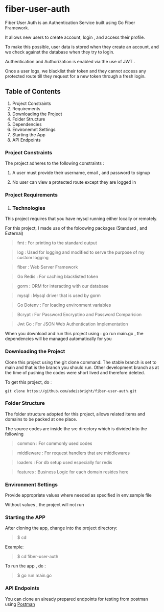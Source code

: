 # fiber-user-auth

Fiber User Auth is an Authentication Service built using Go Fiber Framework.

It allows new users to create account, login , and access their profile.

To make this possible, user data is stored when they create an account, and we check against the database when they try to login.

Authentication and Authorization is enabled via the use of JWT .

Once a user logs, we blacklist their token and they cannot access any protected route till they request for a new token through a
fresh login.

## Table of Contents

1. Project Constraints
1. Requirements
1. Downloading the Project
1. Folder Structure
1. Dependencies
1. Environemnt Settings
1. Starting the App
1. API Endpoints

### Project Constraints

The project adheres to the following constraints :

1. A user must provide their username, email , and password to signup

1. No user can view a protected route except they are logged in

### Project Requirements

1. ### Technologies

This project requires that you have mysql running either locally or remotely.

For this project, I made use of the foloowing packages (Standard , and External)

> fmt : For printing to the standard output

> log : Used for logging and modified to serve the purpose of my custom logging

> fiber : Web Server Framework

> Go Redis : For caching blacklisted token

> gorm : ORM for interacting with our database

> mysql : Mysql driver that is used by gorm

> Go Dotenv : For loading environment variables

> Bcrypt : For Password Encryptino and Password Comparision

> Jwt Go : For JSON Web Authentication Implementation

When you download and run this project using : go run main.go , the dependencies will be managed automatically for you

### Downloading the Project

Clone this project using the git clone command.
The stable branch is set to main and that is the branch you should run.
Other development branch as at the time of pushing the codes were short lived and
therefore deleted.

To get this project, do :

`git clone https://github.com/adeisbright/fiber-user-auth.git`

### Folder Structure

The folder structure adopted for this project, allows related items and domains to be packed at one place.

The source codes are inside the src directory which is divided into the following

> common : For commonly used codes

> middleware : For request handlers that are middlewares

> loaders : For db setup used especially for redis

> features : Business Logic for each domain resides here

### Environment Settings

Provide appropriate values where needed as specified in env.sample file

Without values , the project will not run

### Starting the APP

After cloning the app, change into the project directory:

> $ cd <directory-name>

Example:

> $ cd fiber-user-auth

To run the app , do :

> $ go run main.go

### API Endpoints

You can clone an already prepared endpoints for testing from postman using
[Postman](https://documenter.getpostman.com/view/24003787/2s946mbWKX)
